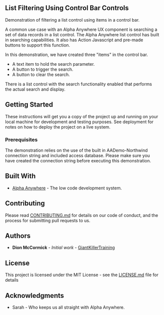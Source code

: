 ## List Filtering Using Control Bar Controls

Demonstration of filtering a list control using items in a control bar.

A common use case with an Alpha Anywhere UX component is searching a set of data records in a list control.  The Alpha Anywhere list control has built in searching capabilities.  It also has Action Javascript and pre-made buttons to support this function.

In this demonstration, we have created three "items" in the control bar.

* A text item to hold the search parameter.
* A button to trigger the search.
* A button to clear the search.

There is a list control with the search functionality enabled that performs the actual search and display.

## Getting Started

These instructions will get you a copy of the project up and running on your local machine for development and testing purposes. See deployment for notes on how to deploy the project on a live system.

### Prerequisites

The demonstration relies on the use of the built in AADemo-Northwind connection string and included access database.  Please make sure you have created the connection string before executing this demonstration.

## Built With

* [Alpha Anywhere](http://www.alphasoftware.com/) - The low code development system.

## Contributing

Please read [CONTRIBUTING.md](https://gist.github.com/PurpleBooth/b24679402957c63ec426) for details on our code of conduct, and the process for submitting pull requests to us.

## Authors

* **Dion McCormick** - *Initial work* - [GiantKillerTraining](https://github.com/giantkillertraining)

## License

This project is licensed under the MIT License - see the [LICENSE.md](LICENSE.md) file for details

## Acknowledgments

* Sarah - Who keeps us all straight with Alpha Anywhere.





